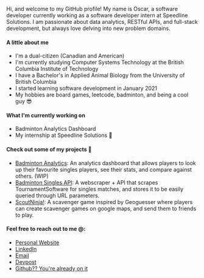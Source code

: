 Hi, and welcome to my GitHub profile! My name is Oscar, a software developer currently working as a software developer intern at Speedline Solutions. I am passionate about data analytics, RESTful APIs, and full-stack development, but always love delving into new problem domains. 

#### A little about me
* I'm a dual-citizen (Canadian and American)
* I'm currently studying Computer Systems Technology at the British Columbia Institute of Technology
* I have a Bachelor's in Applied Animal Biology from the University of British Columbia
* I started learning software development in January 2021
* My hobbies are board games, leetcode, badminton, and being a cool guy 😎

#### What I'm currently working on
* Badminton Analytics Dashboard
* My internship at Speedline Solutions 🍕

#### Check out some of my projects 📖
* [Badminton Analytics](https://github.com/oscarlaaaa/badminton-analytics): An analytics dashboard that allows players to look up their favourite singles players, see their stats, and compare against others. (WIP)
* [Badminton Singles API](https://badminton-api.com): A webscraper + API that scrapes TournamentSoftware for singles matches, and stores it to be easily queried through URL parameters.
* [ScoutNinja!](https://scoutninja.herokuapp.com): A scavenger game inspired by Geoguesser where players can create scavenger games on google maps, and send them to friends to play.

#### Feel free to reach out to me @:
* [Personal Website](https://oscar-la.com)
* [LinkedIn](https://linkedin.com/in/oscar-la-bc/)
* [Email](mailto:oscarla5747@gmail.com)
* [Devpost](https://devpost.com/oscarla5747)
* [Github?? You're already on it](https://github.com/oscarlaaaa)

<!--
**oscarlaaaa/oscarlaaaa** is a ✨ _special_ ✨ repository because its `README.md` (this file) appears on your GitHub profile.

Here are some ideas to get you started:

- 🔭 I’m currently working on ...
- 🌱 I’m currently learning ...
- 👯 I’m looking to collaborate on ...
- 🤔 I’m looking for help with ...
- 💬 Ask me about ...
- 📫 How to reach me: ...
- 😄 Pronouns: ...
- ⚡ Fun fact: ...
-->
